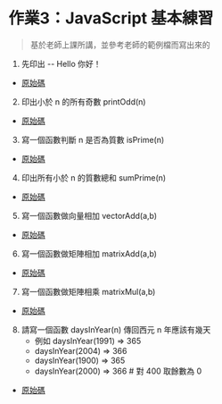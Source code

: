 # 作業3：JavaScript 基本練習
> 基於老師上課所講，並參考老師的範例檔而寫出來的

1. 先印出 -- Hello 你好！
- [原始碼](https://github.com/HJH60/wp/blob/master/hw3/hello.js)
2. 印出小於 n 的所有奇數 printOdd(n)
- [原始碼](https://github.com/HJH60/wp/blob/master/hw3/printOdd.js)
3. 寫一個函數判斷 n 是否為質數 isPrime(n)
- [原始碼](https://github.com/HJH60/wp/blob/master/hw3/isPrime.js)
4. 印出所有小於 n 的質數總和 sumPrime(n)
- [原始碼](https://github.com/HJH60/wp/blob/master/hw3/sumPrime.js)
5. 寫一個函數做向量相加 vectorAdd(a,b)
- [原始碼](https://github.com/HJH60/wp/blob/master/hw3/vectorAdd.js)
6. 寫一個函數做矩陣相加 matrixAdd(a,b)
- [原始碼](https://github.com/HJH60/wp/blob/master/hw3/matrixAdd.js)
7. 寫一個函數做矩陣相乘 matrixMul(a,b)
- [原始碼](https://github.com/HJH60/wp/blob/master/hw3/matrixMul.js)
8. 請寫一個函數 daysInYear(n) 傳回西元 n 年應該有幾天
    + 例如 daysInYear(1991) => 365
    + daysInYear(2004) => 366
    + daysInYear(1900) => 365
    + daysInYear(2000) => 366 # 對 400 取餘數為 0
- [原始碼](https://github.com/HJH60/wp/blob/master/hw3/daysInYear.js)
